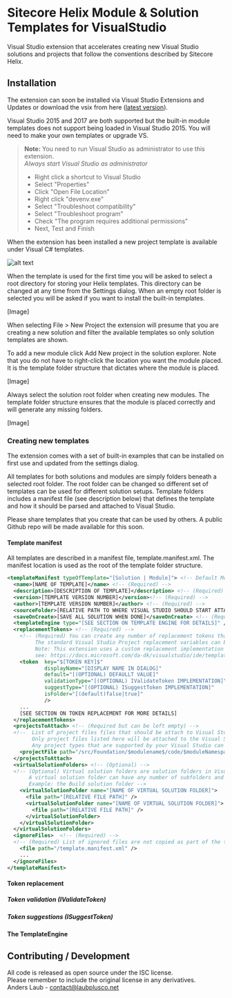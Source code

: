[newprojectdialog]: https://laubplusco-my.sharepoint.com/personal/anders_laub_laubplusco_net/_layouts/15/guestaccess.aspx?docid=05a5d33f484d2412fa9879d837c14a9aa&authkey=Aab9UNxwW3ZIfC47SA8hjsU "Sitecore Helix Modules & Solutions"

# Sitecore Helix Module & Solution Templates for VisualStudio

Visual Studio extension that accelerates creating new Visual Studio solutions and projects that follow the conventions described by Sitecore Helix.

## Installation
The extension can soon be installed via Visual Studio Extensions and Updates or download the vsix from here ([latest version](https://laubplusco-my.sharepoint.com/personal/anders_laub_laubplusco_net/_layouts/15/guestaccess.aspx?docid=0a66fed6f90534b2d8d138f229da9969b&authkey=AYFoh7rn2SYhPMfjsIghqHk)).

Visual Studio 2015 and 2017 are both supported but the built-in module templates does not support being loaded in Visual Studio 2015. You will need to make your own templates or upgrade VS.

> **Note:** You need to run Visual Studio as administrator to use this extension.   
> *Always start Visual Studio as administrator*
> * Right click a shortcut to Visual Studio  
> * Select "Properties" 
> * Click "Open File Location"  
> * Right click "devenv.exe"  
> * Select "Troubleshoot compatibility"  
> * Select "Troubleshoot program"  
> * Check "The program requires additional permissions"  
> * Next, Test and Finish  

When the extension has been installed a new project template is available under Visual C# templates.

![alt text][newprojectdialog]

When the template is used for the first time you will be asked to select a root directory for storing your Helix templates. This directory can be changed at any time from the Settings dialog. When an empty root folder is selected you will be asked if you want to install the built-in templates.

[Image]

When selecting File > New Project the extension will presume that you are creating a new solution and filter the available templates so only solution templates are shown.

To add a new module click Add New project in the solution explorer. Note that you do not have to right-click the location you want the module placed. It is the template folder structure that dictates where the module is placed.

[Image]

Always select the solution root folder when creating new modules. The template folder structure ensures that the module is placed correctly and will generate any missing folders.

[Image]




### Creating new templates
The extension comes with a set of built-in examples that can be installed on first use and updated from the settings dialog.

All templates for both solutions and modules are simply folders beneath a selected root folder. The root folder can be changed so different set of templates can be used for different solution setups. 
Template folders includes a manifest file (see description below) that defines the template and how it should be parsed and attached to Visual Studio.

Please share templates that you create that can be used by others. A public Github repo will be made available for this soon.


#### Template manifest
All templates are described in a manifest file, template.manifest.xml. The manifest location is used as the root of the template folder structure.



```xml
<templateManifest typeOfTemplate="[Solution | Module]"> <!-- Default Module -->
  <name>[NAME OF TEMPLATE]</name> <!-- (Required) -->
  <description>[DESCRIPTION OF TEMPLATE]</description> <!-- (Required) -->
  <version>[TEMPLATE VERSION NUMBER]</version><!-- (Required) -->
  <author>[TEMPLATE VERSION NUMBER]</author> <!-- (Required) -->
  <sourceFolder>[RELATIVE PATH TO WHERE VISUAL STUDIO SHOULD START ATTACHING (/src)]</sourceFolder>< !-- (Required) -->
  <saveOnCreate>[SAVE ALL SOLUTION WHEN DONE]</saveOnCreate> <!-- (Required) -->
  <templateEngine type="[SEE SECTION ON TEMPLATE ENGINE FOR DETAILS]" /> <!-- (Required) -->
  <replacementTokens> <!-- (Required) -->
    <!-- (Required) You can create any number of replacement tokens that can be used in both your template files and filenames  
         The standard Visual Studio Project replacement variables can be used as default values.
         Note: This extension uses a custom replacement implementation that is case-insensitive.
         see: https://docs.microsoft.com/da-dk/visualstudio/ide/template-parameters -->
    <token  key="$[TOKEN KEY]$" 
            displayName="[DISPLAY NAME IN DIALOG]" 
            default="[(OPTIONAL) DEFAULLT VALUE]"
            validationType="[(OPTIONAL) IValidateToken IMPLEMENTATION]" 
            suggestType="[(OPTIONAL) ISuggestToken IMPLEMENTATION]"
            isFolder="[(default)false|true]"
            />
    ...
    [SEE SECTION ON TOKEN REPLACEMENT FOR MORE DETAILS]
  </replacementTokens>
  <projectsToAttach> <!-- (Required but can be left empty) -->
  <!--  List of project files files that should be attach to Visual Studio solution. 
        Only project files listed here will be attached to the Visual Studio solution.
        Any project types that are supported by your Visual Studio can be on this list  -->
    <projectFile path="/src/Foundation/$modulename$/code/$moduleNamespace$.csproj" />
  </projectsToAttach>
  <virtualSolutionFolders> <!-- (Optional) -->
  <!-- (Optional) Virtual solution folders are solution folders in Visual Studio that are used for grouping and do not have a corresponding folder in the file system.
       A virtual solution folder can have any number of subfolders and files
       Example: the Build solution folder -->
    <virtualSolutionFolder name="[NAME OF VIRTUAL SOLUTION FOLDER]">
      <file path="[RELATIVE FILE PATH]" />
      <virtualSolutionFolder name="[NAME OF VIRTUAL SOLUTION FOLDER]">
        <file path="[RELATIVE FILE PATH]" />
      </virtualSolutionFolder>
    </virtualSolutionFolder>
  </virtualSolutionFolders>
  <ignoreFiles>  <!-- (Required) -->
  <!-- (Required) List of ignored files are not copied as part of the template - template.manifest.xml should always be on this list  -->
    <file path="/template.manifest.xml" />
    ...
  </ignoreFiles>
</templateManifest>
```


#### Token replacement

##### Token validation (IValidateToken)

##### Token suggestions (ISuggestToken)

#### The TemplateEngine


## Contributing / Development



All code is released as open source under the ISC license.  
Please remember to include the original license in any derivatives.  
Anders Laub - contact@laubplusco.net